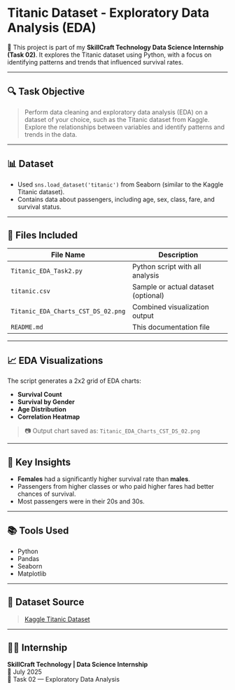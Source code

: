# Titanic Dataset - Exploratory Data Analysis (EDA)

🚀 This project is part of my **SkillCraft Technology Data Science Internship (Task 02)**. It explores the Titanic dataset using Python, with a focus on identifying patterns and trends that influenced survival rates.

---

## 🔍 Task Objective

> Perform data cleaning and exploratory data analysis (EDA) on a dataset of your choice, such as the Titanic dataset from Kaggle. Explore the relationships between variables and identify patterns and trends in the data.

---

## 📊 Dataset

- Used `sns.load_dataset('titanic')` from Seaborn (similar to the Kaggle Titanic dataset).
- Contains data about passengers, including age, sex, class, fare, and survival status.

---

## 📁 Files Included

| File Name                      | Description                         |
|-------------------------------|-------------------------------------|
| `Titanic_EDA_Task2.py`        | Python script with all analysis     |
| `titanic.csv`                 | Sample or actual dataset (optional) |
| `Titanic_EDA_Charts_CST_DS_02.png` | Combined visualization output  |
| `README.md`                   | This documentation file             |

---

## 📈 EDA Visualizations

The script generates a 2x2 grid of EDA charts:
- **Survival Count**
- **Survival by Gender**
- **Age Distribution**
- **Correlation Heatmap**

> 📷 Output chart saved as: `Titanic_EDA_Charts_CST_DS_02.png`

---

## 🔎 Key Insights

- **Females** had a significantly higher survival rate than **males**.
- Passengers from higher classes or who paid higher fares had better chances of survival.
- Most passengers were in their 20s and 30s.

---

## 📚 Tools Used

- Python
- Pandas
- Seaborn
- Matplotlib

---

## 🔗 Dataset Source

> [Kaggle Titanic Dataset](https://www.kaggle.com/competitions/titanic/data)

---

## 👨‍💻 Internship

**SkillCraft Technology | Data Science Internship**  
📅 July 2025  
📌 Task 02 — Exploratory Data Analysis  
